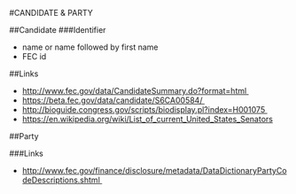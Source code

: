 #CANDIDATE & PARTY

##Candidate
###Identifier
- name or name followed by first name
- FEC id

##Links
- http://www.fec.gov/data/CandidateSummary.do?format=html 
- https://beta.fec.gov/data/candidate/S6CA00584/ 
- http://bioguide.congress.gov/scripts/biodisplay.pl?index=H001075 
- https://en.wikipedia.org/wiki/List_of_current_United_States_Senators


##Party

###Links
- http://www.fec.gov/finance/disclosure/metadata/DataDictionaryPartyCodeDescriptions.shtml 

